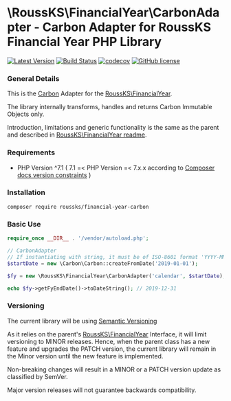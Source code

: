 # \RoussKS\FinancialYear\CarbonAdapter - Carbon Adapter for RoussKS Financial Year PHP Library

[![Latest Version](https://img.shields.io/github/release/RoussKS/financial-year-carbon.svg?style=round-square)](https://github.com/RoussKS/financial-year-carbon/releases)
[![Build Status](https://travis-ci.org/RoussKS/financial-year-carbon.svg?branch=master)](https://travis-ci.org/RoussKS/financial-year-carbon)
[![codecov](https://codecov.io/gh/RoussKS/financial-year-carbon/branch/master/graph/badge.svg)](https://codecov.io/gh/RoussKS/financial-year-carbon)
[![GitHub license](https://img.shields.io/github/license/RoussKS/financial-year-carbon.svg)](https://github.com/RoussKS/financial-year-carbon/blob/master/LICENSE)

### General Details

This is the [Carbon](https://github.com/briannesbitt/carbon) Adapter for the [RoussKS\FinancialYear](https://github.com/roussks/financial-year).

The library internally transforms, handles and returns Carbon Immutable Objects only.

Introduction, limitations and generic functionality is the same as the parent and described in [RoussKS\FinancialYear readme](https://github.com/RoussKS/financial-year/blob/master/README.md).

### Requirements
- PHP Version ^7.1 ( 7.1 =< PHP Version =< 7.x.x according to [Composer docs version constraints](https://getcomposer.org/doc/articles/versions.md#caret-version-range-) )

### Installation
```console
composer require roussks/financial-year-carbon
```

### Basic Use
```php
require_once __DIR__ . '/vendor/autoload.php';

// CarbonAdapter
// If instantiating with string, it must be of ISO-8601 format 'YYYY-MM-DD'
$startDate = new \Carbon\Carbon::createFromDate('2019-01-01');

$fy = new \RoussKS\FinancialYear\CarbonAdapter('calendar', $startDate);

echo $fy->getFyEndDate()->toDateString(); // 2019-12-31 
```

### Versioning
The current library will be using [Semantic Versioning](https://semver.org/)

As it relies on the parent's [RoussKS\FinancialYear](https://github.com/roussks/financial-year) Interface, it will limit versioning to MINOR releases.
Hence, when the parent class has a new feature and upgrades the PATCH version, the current library will remain in the Minor version until the new feature is implemented.

Non-breaking changes will result in a MINOR or a PATCH version update as classified by SemVer.

Major version releases will not guarantee backwards compatibility.